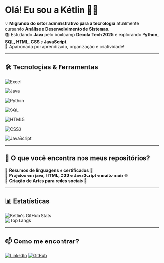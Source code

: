 # Olá! Eu sou a Kétlin 👋🚀  

💡 **Migrando do setor administrativo para a tecnologia** 
 atualmente cursando **Análise e Desenvolvimento de Sistemas**.  
📚 Estudando **Java** pelo bootcamp **Decola Tech 2025** e explorando **Python, SQL, HTML, CSS e JavaScript**.  
🎨 Apaixonada por aprendizado, organização e criatividade!  

---

## 🛠️ Tecnologias & Ferramentas  
![Excel](https://img.shields.io/badge/Microsoft_Excel-217346?style=for-the-badge&logo=microsoft-excel&logoColor=white)

![Java](https://img.shields.io/badge/Java-ED8B00?style=for-the-badge&logo=java&logoColor=white)  

![Python](https://img.shields.io/badge/Python-3776AB?style=for-the-badge&logo=python&logoColor=white)  

![SQL](https://img.shields.io/badge/SQL-4479A1?style=for-the-badge&logo=postgresql&logoColor=white)  

![HTML5](https://img.shields.io/badge/HTML5-E34F26?style=for-the-badge&logo=html5&logoColor=white)  

![CSS3](https://img.shields.io/badge/CSS3-1572B6?style=for-the-badge&logo=css3&logoColor=white)  

![JavaScript](https://img.shields.io/badge/JavaScript-F7DF1E?style=for-the-badge&logo=javascript&logoColor=black)
 
 
 

---

## 📌 O que você encontra nos meus repositórios?  
🔹 **Resumos de linguagens** e **certificados** 📖  
🔹 **Projetos em java, HTML, CSS e JavaScript e muito mais** 🌐  
🔹 **Criação de Artes para redes sociais** 🎨  

---

## 📊 Estatísticas  

![Kétlin's GitHub Stats](https://github-readme-stats.vercel.app/api?username=KetlinCasagrande&show_icons=true&theme=radical)  
![Top Langs](https://github-readme-stats.vercel.app/api/top-langs/?username=KetlinCasagrande&layout=compact&theme=radical)  

---

## 📫 Como me encontrar?  

[![LinkedIn](https://img.shields.io/badge/LinkedIn-0A66C2?style=for-the-badge&logo=linkedin&logoColor=white)](https://www.linkedin.com/in/ketlin-casagrande-1a02b7214/)
[![GitHub](https://img.shields.io/badge/GitHub-100000?style=for-the-badge&logo=github&logoColor=white)](https://github.com/KetlinCasagrande)  